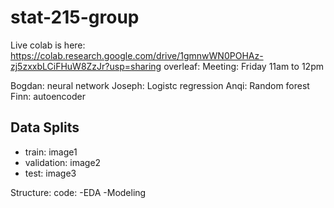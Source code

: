 # stat-215-group


Live colab is here: https://colab.research.google.com/drive/1gmnwWN0POHAz-zj5zxxbLCiFHuW8ZzJr?usp=sharing
overleaf: 
Meeting: Friday 11am to 12pm

Bogdan: neural network 
Joseph: Logistc regression 
Anqi: Random forest 
Finn: autoencoder 

## Data Splits
- train: image1 
- validation: image2 
- test: image3

Structure: 
code:
-EDA
-Modeling
